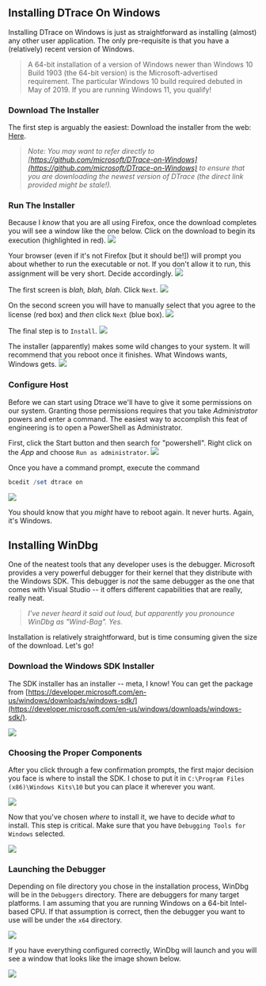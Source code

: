 ## Installing DTrace On Windows

Installing DTrace on Windows is just as straightforward as installing (almost) any other user application. The only pre-requisite is that you have a (relatively) recent version of Windows. 

> A 64-bit installation of a version of Windows newer than Windows 10 Build 1903 (the 64-bit version) is the Microsoft-advertised requirement. The particular Windows 10 build required debuted in May of 2019. If you are running Windows 11, you qualify!

### Download The Installer

The first step is arguably the easiest: Download the installer from the web: [Here](https://download.microsoft.com/download/7/9/d/79d6b79a-5836-4118-a9b7-60bc77c97bf7/DTrace.amd64.msi). 

> *Note: You may want to refer directly to [https://github.com/microsoft/DTrace-on-Windows](https://github.com/microsoft/DTrace-on-Windows) to ensure that you are downloading the newest version of DTrace (the direct link provided might be stale!).*

### Run The Installer

Because I *know* that you are all using Firefox, once the download completes you will see a window like the one below. Click on the download to begin its execution (highlighted in red).
![](./images/download.png)

Your browser (even if it's not Firefox [but it should be!]) will prompt you about whether to run the executable or not. If you don't allow it to run, this assignment will be very short. Decide accordingly.
![](./images/allow.png)

The first screen is *blah, blah, blah*. Click `Next`.
![](./images/installer-1.png)

On the second screen you will have to manually select that you agree to the license (red box) and *then* click `Next` (blue box).
![](./images/installer-2.png)

The final step is to `Install`.
![](./images/installer-3.png)

The installer (apparently) makes some wild changes to your system. It will recommend that you reboot once it finishes. What Windows wants, Windows gets.
![](./images/reboot.png)

### Configure Host

Before we can start using Dtrace we'll have to give it some permissions on our system. Granting those permissions requires that you take *Administrator* powers and enter a command. The easiest way to accomplish this feat of engineering is to open a PowerShell as Administrator. 

First, click the Start button and then search for "powershell". Right click on the *App* and choose `Run as administrator`.
![](./images/Start.png)

Once you have a command prompt, execute the command

```PowerShell
bcedit /set dtrace on
```
![](./images/bcdedit.png)

You should know that you *might* have to reboot again. It never hurts. Again, it's Windows.

## Installing WinDbg

One of the neatest tools that any developer uses is the debugger. Microsoft provides a very powerful debugger for their kernel that they distribute with the Windows SDK. This debugger is *not* the same debugger as the one that comes with Visual Studio -- it offers different capabilities that are really, really neat.

> *I've never heard it said out loud, but apparently you pronounce WinDbg as "Wind-Bag". Yes.*

Installation is relatively straightforward, but is time consuming given the size of the download. Let's go!

### Download the Windows SDK Installer

The SDK installer has an installer -- meta, I know! You can get the package from [https://developer.microsoft.com/en-us/windows/downloads/windows-sdk/](https://developer.microsoft.com/en-us/windows/downloads/windows-sdk/).

![](./images/installer-sdk-1.png)

### Choosing the Proper Components

After you click through a few confirmation prompts, the first major decision you face is where to install the SDK. I chose to put it in `C:\Program Files (x86)\Windows Kits\10` but you can place it wherever you want.

![](./images/installer-sdk-2.png)

Now that you've chosen *where* to install it, we have to decide *what* to install. This step is critical. Make sure that you have `Debugging Tools for Windows` selected. 

![](./images/installer-sdk-3.png)

### Launching the Debugger

Depending on file directory you chose in the installation process, WinDbg will be in the `Debuggers` directory. There are debuggers for many target platforms. I am assuming that you are running Windows on a 64-bit Intel-based CPU. If that assumption is correct, then the debugger you want to use will be under the `x64` directory. 

![](./images/launch-windbg.png)

If you have everything configured correctly, WinDbg will launch and you will see a window that looks like the image shown below.

![](./images/windbg.png)